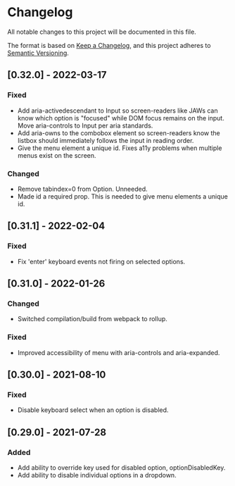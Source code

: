 # Changelog

All notable changes to this project will be documented in this file.

The format is based on [Keep a Changelog](https://keepachangelog.com/en/1.0.0/),
and this project adheres to [Semantic Versioning](https://semver.org/spec/v2.0.0.html).

## [0.32.0] - 2022-03-17

### Fixed

- Add aria-activedescendant to Input so screen-readers like JAWs can know which option is "focused" while DOM focus remains on the input.
  Move aria-controls to Input per aria standards.
- Add aria-owns to the combobox element so screen-readers know the listbox should immediately follows the input in reading order.
- Give the menu element a unique id. Fixes a11y problems when multiple menus exist on the screen.

### Changed

- Remove tabindex=0 from Option. Unneeded.
- Made id a required prop. This is needed to give menu elements a unique id.

## [0.31.1] - 2022-02-04

### Fixed

- Fix 'enter' keyboard events not firing on selected options.

## [0.31.0] - 2022-01-26

### Changed

- Switched compilation/build from webpack to rollup.

### Fixed

- Improved accessibility of menu with aria-controls and aria-expanded.

## [0.30.0] - 2021-08-10

### Fixed

- Disable keyboard select when an option is disabled.

## [0.29.0] - 2021-07-28

### Added

- Add ability to override key used for disabled option, optionDisabledKey.
- Add ability to disable individual options in a dropdown.
